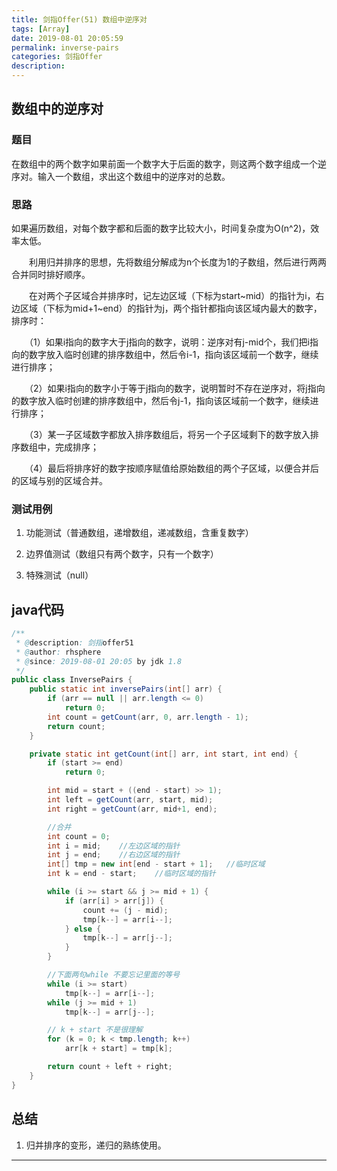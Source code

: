 ```yaml
---
title: 剑指Offer(51) 数组中逆序对
tags: [Array]
date: 2019-08-01 20:05:59
permalink: inverse-pairs
categories: 剑指Offer
description:
---
```

<p class="description"></p>


<!-- more -->

## 数组中的逆序对 

### 题目
在数组中的两个数字如果前面一个数字大于后面的数字，则这两个数字组成一个逆序对。输入一个数组，求出这个数组中的逆序对的总数。

### 思路
如果遍历数组，对每个数字都和后面的数字比较大小，时间复杂度为O(n^2)，效率太低。

　　利用归并排序的思想，先将数组分解成为n个长度为1的子数组，然后进行两两合并同时排好顺序。

　　在对两个子区域合并排序时，记左边区域（下标为start~mid）的指针为i，右边区域（下标为mid+1~end）的指针为j，两个指针都指向该区域内最大的数字，排序时：

　　（1）如果i指向的数字大于j指向的数字，说明：逆序对有j-mid个，我们把i指向的数字放入临时创建的排序数组中，然后令i-1，指向该区域前一个数字，继续进行排序；

　　（2）如果i指向的数字小于等于j指向的数字，说明暂时不存在逆序对，将j指向的数字放入临时创建的排序数组中，然后令j-1，指向该区域前一个数字，继续进行排序；

　　（3）某一子区域数字都放入排序数组后，将另一个子区域剩下的数字放入排序数组中，完成排序；

　　（4）最后将排序好的数字按顺序赋值给原始数组的两个子区域，以便合并后的区域与别的区域合并。

### 测试用例

1. 功能测试（普通数组，递增数组，递减数组，含重复数字）

2. 边界值测试（数组只有两个数字，只有一个数字）

3. 特殊测试（null）


## java代码

```java
/**
 * @description: 剑指offer51
 * @author: rhsphere
 * @since: 2019-08-01 20:05 by jdk 1.8
 */
public class InversePairs {
	public static int inversePairs(int[] arr) {
		if (arr == null || arr.length <= 0)
			return 0;
		int count = getCount(arr, 0, arr.length - 1);
		return count;
	}

	private static int getCount(int[] arr, int start, int end) {
		if (start >= end)
			return 0; 

		int mid = start + ((end - start) >> 1);
		int left = getCount(arr, start, mid);
		int right = getCount(arr, mid+1, end);

		//合并
		int count = 0;
		int i = mid;	//左边区域的指针
		int j = end;	//右边区域的指针
		int[] tmp = new int[end - start + 1];	//临时区域
		int k = end - start;	//临时区域的指针

		while (i >= start && j >= mid + 1) {
			if (arr[i] > arr[j]) {
				count += (j - mid);
				tmp[k--] = arr[i--];
			} else {
				tmp[k--] = arr[j--];
			}
		}

		//下面两句while 不要忘记里面的等号
		while (i >= start)
			tmp[k--] = arr[i--];
		while (j >= mid + 1)
			tmp[k--] = arr[j--];

		// k + start 不是很理解
		for (k = 0; k < tmp.length; k++)
			arr[k + start] = tmp[k];

		return count + left + right;
	}
}

```


## 总结

1. 归并排序的变形，递归的熟练使用。

<hr />